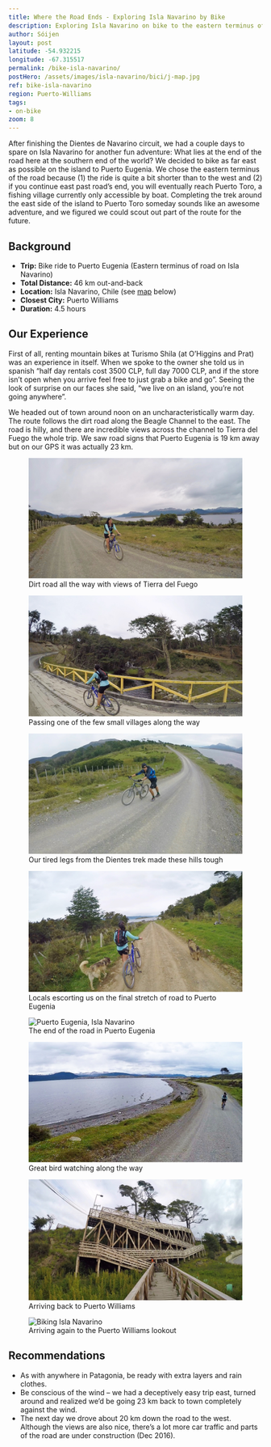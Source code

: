 ```yaml
---
title: Where the Road Ends - Exploring Isla Navarino by Bike
description: Exploring Isla Navarino on bike to the eastern terminus of the road - Puerto Eugenia. A great half day adventure from Puerto Williams.
author: Sóijen
layout: post
latitude: -54.932215
longitude: -67.315517
permalink: /bike-isla-navarino/
postHero: /assets/images/isla-navarino/bici/j-map.jpg
ref: bike-isla-navarino
region: Puerto-Williams
tags:
- on-bike
zoom: 8
---
```

After finishing the Dientes de Navarino circuit, we had a couple days to spare on Isla Navarino for another fun adventure: What lies at the end of the road here at the southern end of the world? We decided to bike as far east as possible on the island to Puerto Eugenia. We chose the eastern terminus of the road because (1) the ride is quite a bit shorter than to the west and (2) if you continue east past road’s end, you will eventually reach Puerto Toro, a fishing village currently only accessible by boat. Completing the trek around the east side of the island to Puerto Toro someday sounds like an awesome adventure, and we figured we could scout out part of the route for the future.

<h2>Background</h2>
<ul class="post-stats bullets">
  <li><strong>Trip:</strong> Bike ride to Puerto Eugenia (Eastern terminus of road on Isla Navarino)</li>
  <li><strong>Total Distance:</strong> 46 km out-and-back</li>
  <li><strong>Location:</strong> Isla Navarino, Chile (see <a href="#map">map</a> below)</li>
  <li><strong>Closest City:</strong> Puerto Williams</li>
  <li><strong>Duration:</strong> 4.5 hours</li>
</ul>

<h2>Our Experience</h2>

First of all, renting mountain bikes at Turismo Shila (at O’Higgins and Prat) was an experience in itself. When we spoke to the owner she told us in spanish “half day rentals cost 3500 CLP, full day 7000 CLP, and if the store isn’t open when you arrive feel free to just grab a bike and go”. Seeing the look of surprise on our faces she said, “we live on an island, you’re not going anywhere”.

We headed out of town around noon on an uncharacteristically warm day. The route follows the dirt road along the Beagle Channel to the east. The road is hilly, and there are incredible views across the channel to Tierra del Fuego the whole trip. We saw road signs that Puerto Eugenia is 19 km away but on our GPS it was actually 23 km.

<figure class="figure">
  <img class="image" src="/assets/images/isla-navarino/bici/j-bici.jpg"
      alt="Biking Isla Navarino">
     <figcaption class="img-caption">Dirt road all the way with views of Tierra del Fuego</figcaption>
</figure>
<figure class="figure">
  <img class="image" src="/assets/images/isla-navarino/bici/j-bridge.jpg"
      alt="Biking Isla Navarino">
     <figcaption class="img-caption">Passing one of the few small villages along the way</figcaption>
</figure>
<figure class="figure">
  <img class="image" src="/assets/images/isla-navarino/bici/e-bici.jpg"
      alt="Biking Isla Navarino">
     <figcaption class="img-caption">Our tired legs from the Dientes trek made these hills tough</figcaption>
</figure>
<figure class="figure">
  <img class="image" src="/assets/images/isla-navarino/bici/j-dogs.jpg"
      alt="Dogs in Puerto Eugenia">
     <figcaption class="img-caption">Locals escorting us on the final stretch of road to Puerto Eugenia</figcaption>
</figure>
<figure class="figure">
  <img class="image" src="/assets/images/isla-navarino/bici/backpack.jpg"
      alt="Puerto Eugenia, Isla Navarino">
     <figcaption class="img-caption">The end of the road in Puerto Eugenia</figcaption>
</figure>
<figure class="figure">
  <img class="image" src="/assets/images/isla-navarino/bici/j-birds.jpg"
      alt="Fauna Isla Navarino">
     <figcaption class="img-caption">Great bird watching along the way</figcaption>
</figure>
<figure class="figure">
  <img class="image" src="/assets/images/isla-navarino/bici/stairs.jpg"
      alt="Stairs in Puerto Williams">
     <figcaption class="img-caption">Arriving back to Puerto Williams</figcaption>
</figure>
<figure class="figure">
  <img class="image" src="/assets/images/isla-navarino/bici/j-pwlookout.jpg"
      alt="Biking Isla Navarino">
     <figcaption class="img-caption">Arriving again to the Puerto Williams lookout</figcaption>
</figure>

<h2>Recommendations</h2>
<ul class="post-stats bullets">
  <li>As with anywhere in Patagonia, be ready with extra layers and rain clothes.</li>
  <li>Be conscious of the wind – we had a deceptively easy trip east, turned around and realized we’d be going 23 km back to town completely against the wind.</li>
  <li>The next day we drove about 20 km down the road to the west. Although the views are also nice, there’s a lot more car traffic and parts of the road are under construction (Dec 2016).</li>
</ul>
